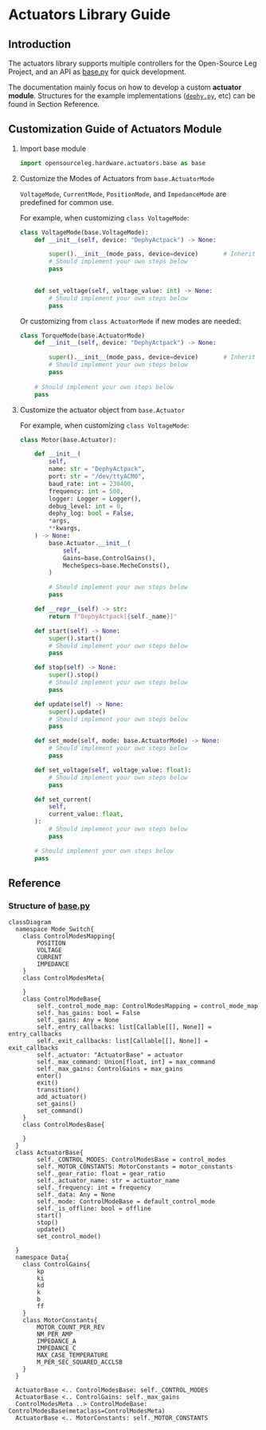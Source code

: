 ﻿# Actuators Library Guide

## Introduction

The actuators library supports multiple controllers for the Open-Source Leg Project, and an API as [base.py](./base.py) for quick development.

The documentation mainly focus on how to develop a custom **actuator module**. Structures for the example implementations ([`dephy.py`](./dephy.py), etc) can be found in Section Reference. 

## Customization Guide of Actuators Module

1. Import base module

    ```Python
    import opensourceleg.hardware.actuators.base as base
    ```

2. Customize the Modes of Actuators from `base.ActuatorMode`
    
    `VoltageMode`, `CurrentMode`, `PositionMode`, and `ImpedanceMode` are predefined for common use. 

    For example, when customizing `class VoltageMode`: 

    ```Python
    class VoltageMode(base.VoltageMode):
        def __init__(self, device: "DephyActpack") -> None:

            super().__init__(mode_pass, device=device)       # Inherit the steps from the template are suggested, as they connects to class Actuator
            # Should implement your own steps below
            pass
        

        def set_voltage(self, voltage_value: int) -> None:
            # Should implement your own steps below
            pass
    ```

    Or customizing from `class ActuatorMode` if new modes are needed:
    ```Python
    class TorqueMode(base.ActuatorMode)
        def __init__(self, device: "DephyActpack") -> None:

            super().__init__(mode_pass, device=device)       # Inherit the steps from the template are suggested, as they connects to class Actuator
            # Should implement your own steps below
            pass
        
        # Should implement your own steps below
        pass
    ```

3. Customize the actuator object from `base.Actuator`

    For example, when customizing `class VoltageMode`: 

    ```Python
    class Motor(base.Actuator):
    
        def __init__(
            self,
            name: str = "DephyActpack",
            port: str = "/dev/ttyACM0",
            baud_rate: int = 230400,
            frequency: int = 500,
            logger: Logger = Logger(),
            debug_level: int = 0,
            dephy_log: bool = False,
            *args,
            **kwargs,
        ) -> None:
            base.Actuator.__init__(
                self,
                Gains=base.ControlGains(),
                MecheSpecs=base.MecheConsts(),
            )                                                               # Inherit the steps from the template are suggested, as they offer common member definitions
    
            # Should implement your own steps below
            pass
    
        def __repr__(self) -> str:
            return f"DephyActpack[{self._name}]"
    
        def start(self) -> None:
            super().start()
            # Should implement your own steps below
            pass
    
        def stop(self) -> None:
            super().stop()
            # Should implement your own steps below
            pass
    
        def update(self) -> None:
            super().update()
            # Should implement your own steps below
            pass
    
        def set_mode(self, mode: base.ActuatorMode) -> None:
            # Should implement your own steps below
            pass
    
        def set_voltage(self, voltage_value: float):
            # Should implement your own steps below
            pass
    
        def set_current(
            self,
            current_value: float,
        ):
            # Should implement your own steps below
            pass
    
        # Should implement your own steps below
        pass
    
    ```

## Reference

### Structure of [base.py](./base.py)

```mermaid
classDiagram
  namespace Mode_Switch{
    class ControlModesMapping{
        POSITION
        VOLTAGE
        CURRENT
        IMPEDANCE
    }
    class ControlModesMeta{
        
    }
    class ControlModeBase{
        self._control_mode_map: ControlModesMapping = control_mode_map
        self._has_gains: bool = False
        self._gains: Any = None
        self._entry_callbacks: list[Callable[[], None]] = entry_callbacks
        self._exit_callbacks: list[Callable[[], None]] = exit_callbacks
        self._actuator: "ActuatorBase" = actuator
        self._max_command: Union[float, int] = max_command
        self._max_gains: ControlGains = max_gains
        enter()
        exit()
        transition()
        add_actuator()
        set_gains()
        set_command()
    }
    class ControlModesBase{

    }
  }
  class ActuatorBase{
        self._CONTROL_MODES: ControlModesBase = control_modes
        self._MOTOR_CONSTANTS: MotorConstants = motor_constants
        self._gear_ratio: float = gear_ratio
        self._actuator_name: str = actuator_name
        self._frequency: int = frequency
        self._data: Any = None
        self._mode: ControlModeBase = default_control_mode
        self._is_offline: bool = offline
        start()
        stop()
        update()
        set_control_mode()

  }
  namespace Data{
    class ControlGains{
        kp
        ki
        kd
        k
        b
        ff
    }
    class MotorConstants{
        MOTOR_COUNT_PER_REV
        NM_PER_AMP
        IMPEDANCE_A
        IMPEDANCE_C
        MAX_CASE_TEMPERATURE
        M_PER_SEC_SQUARED_ACCLSB
    }
  }
  
  ActuatorBase <.. ControlModesBase: self._CONTROL_MODES
  ActuatorBase <.. ControlGains: self._max_gains
  ControlModesMeta ..> ControlModeBase: ControlModesBase(metaclass=ControlModesMeta)
  ActuatorBase <.. MotorConstants: self._MOTOR_CONSTANTS
```
